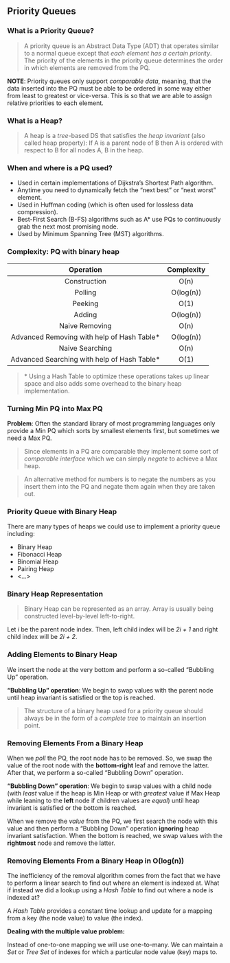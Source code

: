 ##  Priority Queues

### What is a Priority Queue?

> A priority queue is an Abstract Data Type (ADT) that operates similar to a normal queue except that *each element has a certain priority*. The priority of the elements in the priority queue determines the order in which elements are removed from the PQ.

**NOTE**: Priority queues only support *comparable data*, meaning, that the data inserted into the PQ must be able to be ordered in some way either from least to greatest or vice-versa. This is so that we are able to assign relative priorities to each element.

### What is a Heap?

> A heap is a *tree*-based DS that satisfies the *heap invariant* (also called heap property): If A is a parent node of B then A is ordered with respect to B for all nodes A, B in the heap.

### When and where is a PQ used?

* Used in certain implementations of Dijkstra’s Shortest Path algorithm.
* Anytime you need to dynamically fetch the “next best” or “next worst” element.
* Used in Huffman coding (which is often used for lossless data compression).
* Best-First Search (B-FS) algorithms such as A* use PQs to continuously grab the next most promising node.
* Used by Minimum Spanning Tree (MST) algorithms.

### Complexity: PQ with binary heap

|                  Operation                  | Complexity |
| :-----------------------------------------: | :--------: |
|                Construction                 |    O(n)    |
|                   Polling                   | O(log(n))  |
|                   Peeking                   |    O(1)    |
|                   Adding                    | O(log(n))  |
|               Naive Removing                |    O(n)    |
| Advanced Removing with help of Hash Table*  | O(log(n))  |
|               Naive Searching               |    O(n)    |
| Advanced Searching with help of Hash Table* |    O(1)    |

> \* Using a Hash Table to optimize these operations takes up linear space and also adds some overhead to the binary heap implementation.

### Turning Min PQ into Max PQ

**Problem**: Often the standard library of most programming languages only provide a Min PQ which sorts by smallest elements first, but sometimes we need a Max PQ.

> Since elements in a PQ are comparable they implement some sort of *comparable interface* which we can simply *negate* to achieve a Max heap.

> An alternative method for numbers is to negate the numbers as you insert them into the PQ and negate them again when they are taken out.

### Priority Queue with Binary Heap

There are many types of heaps we could use to implement a priority queue including:

* Binary Heap
* Fibonacci Heap
* Binomial Heap
* Pairing Heap
* <…>

### Binary Heap Representation

> Binary Heap can be represented as an array. Array is usually being constructed level-by-level left-to-right.

Let *i* be the parent node index.
Then, left child index will be *2i + 1* and right child index will be *2i + 2*.

### Adding Elements to Binary Heap

We insert the node at the very bottom and perform a so-called “Bubbling Up” operation.

**“Bubbling Up” operation**: We begin to swap values with the parent node until heap invariant is satisfied or the top is reached.

> The structure of a binary heap used for a priority queue should always be in the form of a *complete tree* to maintain an insertion point.

### Removing Elements From a Binary Heap

When we *poll* the PQ, the root node has to be removed. So, we swap the value of the root node with the **bottom-right** leaf and remove the latter. After that, we perform a so-called “Bubbling Down” operation.

**“Bubbling Down” operation**: We begin to swap values with a child node (with *least* value if the heap is Min Heap or with *greatest* value if Max Heap while leaning to the **left** node if children values are *equal*) until heap invariant is satisfied or the bottom is reached.

When we remove the *value* from the PQ, we first search the node with this value and then perform a “Bubbling Down” operation **ignoring** heap invariant satisfaction. When the bottom is reached, we swap values with the **rightmost** node and remove the latter.

### Removing Elements From a Binary Heap in O(log(n))

The inefficiency of the removal algorithm comes from the fact that we have to perform a linear search to find out where an element is indexed at. What if instead we did a lookup using a *Hash Table* to find out where a node is indexed at?

A *Hash Table* provides a constant time lookup and update for a mapping from a key (the node value) to value (the index).

**Dealing with the multiple value problem:**

Instead of one-to-one mapping we will use one-to-many. We can maintain a *Set* or *Tree Set* of indexes for which a particular node value (key) maps to.

